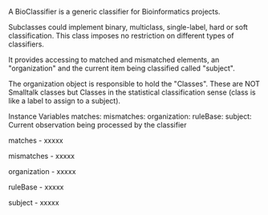 A BioClassifier is a generic classifier for Bioinformatics projects.

Subclasses could implement binary, multiclass, single-label, hard or soft classification. This class imposes no restriction on different types of classifiers.

It provides accessing to matched and mismatched elements, an "organization" and the current item being classified called "subject".

The organization object is responsible to hold the "Classes". These are NOT Smalltalk classes but Classes in the statistical classification sense (class is like a label to assign to a subject).

Instance Variables
	matches:			<Collection>
	mismatches:		<Collection>
	organization:		<Object>
	ruleBase:			<Object>
	subject:			<Object>			Current observation being processed by the classifier

matches
	- xxxxx

mismatches
	- xxxxx

organization
	- xxxxx

ruleBase
	- xxxxx

subject
	- xxxxx
